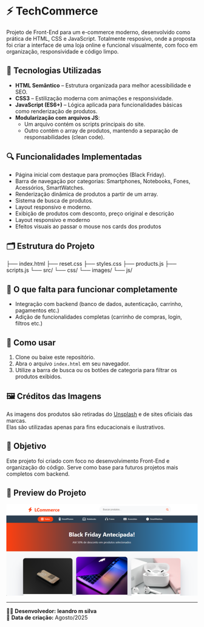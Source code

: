# ⚡ TechCommerce

Projeto de Front-End para um e-commerce moderno, desenvolvido como prática de HTML, CSS e JavaScript. Totalmente resposivo, onde a proposta foi criar a interface de uma loja online e funcional visualmente, com foco em organização, responsividade e código limpo.

## 🧰 Tecnologias Utilizadas

- **HTML Semântico** – Estrutura organizada para melhor acessibilidade e SEO.
- **CSS3** – Estilização moderna com animações e responsividade.
- **JavaScript (ES6+)** – Lógica aplicada para funcionalidades básicas como renderização de produtos.
- **Modularização com arquivos JS**:
  - Um arquivo contém os scripts principais do site.
  - Outro contém o array de produtos, mantendo a separação de responsabilidades (clean code).

## 🔍 Funcionalidades Implementadas

- Página inicial com destaque para promoções (Black Friday).
- Barra de navegação por categorias: Smartphones, Notebooks, Fones, Acessórios, SmartWatches.
- Renderização dinâmica de produtos a partir de um array.
- Sistema de busca de produtos.
- Layout responsivo e moderno.
- Exibição de produtos com desconto, preço original e descrição
- Layout responsivo e moderno
- Efeitos visuais ao passar o mouse nos cards dos produtos

## 🗂 Estrutura do Projeto

├── index.html
├── reset.css
├── styles.css
├── products.js
├── scripts.js
└── src/
└── css/
└── images/
└── js/

## 🚧 O que falta para funcionar completamente

- Integração com backend (banco de dados, autenticação, carrinho, pagamentos etc.)
- Adição de funcionalidades completas (carrinho de compras, login, filtros etc.)

## 🚀 Como usar

1. Clone ou baixe este repositório.
2. Abra o arquivo `index.html` em seu navegador.
3. Utilize a barra de busca ou os botões de categoria para filtrar os produtos exibidos.

## 🖼 Créditos das Imagens

As imagens dos produtos são retiradas do [Unsplash](https://unsplash.com/) e de sites oficiais das marcas.  
Elas são utilizadas apenas para fins educacionais e ilustrativos.


## 📌 Objetivo

Este projeto foi criado com foco no desenvolvimento Front-End e organização do código. Serve como base para futuros projetos mais completos com backend.

## 📸 Preview do Projeto

![Preview do LCommerce](./src/images/techcommerce-imagem-projeto.png)

---

👨‍💻 **Desenvolvedor:** <strong>leandro m silva</strong>  
📅 **Data de criação:** Agosto/2025

